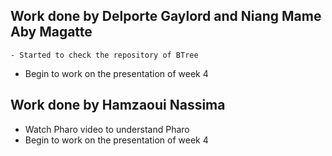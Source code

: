 ## Work done by Delporte Gaylord and Niang Mame Aby Magatte

	- Started to check the repository of BTree
  - Begin to work on the presentation of week 4
	
	
## Work done by Hamzaoui Nassima

  - Watch Pharo video to understand Pharo
  - Begin to work on the presentation of week 4
